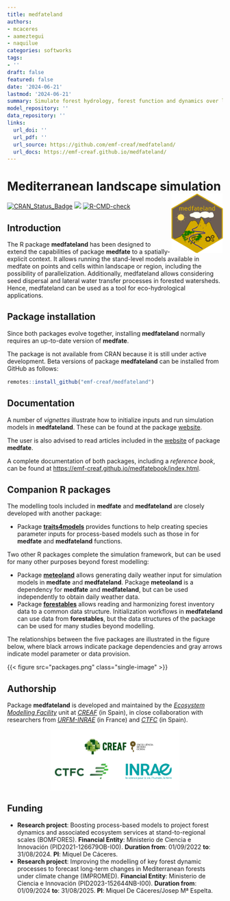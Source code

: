 ```yaml
---
title: medfateland
authors:
- mcaceres
- aameztegui
- naquilue
categories: softworks
tags:
- ''
draft: false
featured: false
date: '2024-06-21'
lastmod: '2024-06-21'
summary: Simulate forest hydrology, forest function and dynamics over landscapes
model_repository: ''
data_repository: ''
links:
  url_doi: ''
  url_pdf: ''
  url_source: https://github.com/emf-creaf/medfateland/
  url_docs: https://emf-creaf.github.io/medfateland/
---
```

# Mediterranean landscape simulation <a href="https://emf-creaf.github.io/medfateland/"><img src="logo.png" align="right" height="139" alt="medfateland website" /></a>

[![CRAN\_Status\_Badge](http://www.r-pkg.org/badges/version/medfateland)](https://cran.r-project.org/package=medfateland)
[![](https://cranlogs.r-pkg.org/badges/medfateland)](https://cran.rstudio.com/web/packages/medfateland/index.html)
[![R-CMD-check](https://github.com/emf-creaf/medfateland/actions/workflows/R-CMD-check.yaml/badge.svg)](https://github.com/emf-creaf/medfateland/actions)

## Introduction

The R package **medfateland** has been designed to extend the
capabilities of package **medfate** to a spatially-explicit context. It
allows running the stand-level models available in medfate on points and
cells within landscape or region, including the possibility of
parallelization. Additionally, medfateland allows considering seed
dispersal and lateral water transfer processes in forested watersheds.
Hence, medfateland can be used as a tool for eco-hydrological
applications.

## Package installation

Since both packages evolve together, installing **medfateland** normally
requires an up-to-date version of **medfate**.

The package is not available from CRAN because it is still under active
development. Beta versions of package **medfateland** can be installed
from GitHub as follows:

``` r
remotes::install_github("emf-creaf/medfateland")
```

## Documentation

A number of *vignettes* illustrate how to initialize inputs and run
simulation models in **medfateland**. These can be found at the package
[website](https://emf-creaf.github.io/medfateland/).

The user is also advised to read articles included in the
[website](https://emf-creaf.github.io/medfate/) of package **medfate**.

A complete documentation of both packages, including a *reference book*,
can be found at <https://emf-creaf.github.io/medfatebook/index.html>.

## Companion R packages

The modelling tools included in **medfate** and **medfateland** are
closely developed with another package:

  - Package
    [**traits4models**](https://emf-creaf.github.io/traits4models)
    provides functions to help creating species parameter inputs for
    process-based models such as those in for **medfate** and
    **medfateland** functions.

Two other R packages complete the simulation framework, but can be used
for many other purposes beyond forest modelling:

  - Package [**meteoland**](https://emf-creaf.github.io/meteoland)
    allows generating daily weather input for simulation models in
    **medfate** and **medfateland**. Package **meteoland** is a
    dependency for **medfate** and **medfateland**, but can be used
    independently to obtain daily weather data.
  - Package [**forestables**](https://emf-creaf.github.io/forestables)
    allows reading and harmonizing forest inventory data to a common
    data structure. Initialization workflows in **medfateland** can use
    data from **forestables**, but the data structures of the package
    can be used for many studies beyond modelling.

The relationships between the five packages are illustrated in the
figure below, where black arrows indicate package dependencies and gray
arrows indicate model parameter or data provision.

{{< figure src="packages.png" class="single-image" >}}

## Authorship

Package **medfateland** is developed and maintained by the [*Ecosystem
Modelling Facility*](https://emf.creaf.cat) unit at
[*CREAF*](https://www.creaf.cat/) (in Spain), in close collaboration
with researchers from
[*URFM-INRAE*](https://www6.paca.inrae.fr/ecologie_des_forets_mediterraneennes/)
(in France) and [*CTFC*](https://www.ctfc.cat/) (in Spain).

<img src="institution_logos.png" width="60%" style="display: block; margin: auto;" />

## Funding

  - **Research project**: Boosting process-based models to project
    forest dynamics and associated ecosystem services at
    stand-to-regional scales (BOMFORES). **Financial Entity**:
    Ministerio de Ciencia e Innovación (PID2021-126679OB-I00).
    **Duration from**: 01/09/2022 **to**: 31/08/2024. **PI**: Miquel De
    Cáceres.
  - **Research project**: Improving the modelling of key forest dynamic
    processes to forecast long-term changes in Mediterranean forests
    under climate change (IMPROMED). **Financial Entity**: Ministerio de
    Ciencia e Innovación (PID2023-152644NB-I00). **Duration from**:
    01/09/2024 **to**: 31/08/2025. **PI**: Miquel De Cáceres/Josep Mª
    Espelta.
